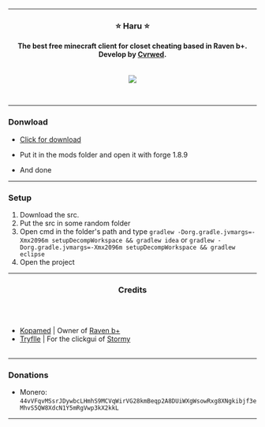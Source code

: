 -----
### <p align="center">⭐ Haru ⭐</p>

<p align="center">
<strong>
The best free minecraft client for closet cheating based in Raven b+.
<br>Develop by <a href="https://github.com/Cvrwed">Cvrwed</a>.
<br><br><br>
</strong>
<img src="https://i.imgur.com/x7SwdFN.png">
</p>
<br>

-----

### Donwload
- [Click for download](https://github.com/Cvrwed/Haru/releases/) 

- Put it in the mods folder and open it with forge 1.8.9
- And done <br>

-----

### Setup
1. Download the src.
2. Put the src in some random folder
3. Open cmd in the folder's path and type ``gradlew -Dorg.gradle.jvmargs=-Xmx2096m setupDecompWorkspace && gradlew idea`` or ``gradlew -Dorg.gradle.jvmargs=-Xmx2096m setupDecompWorkspace && gradlew eclipse``
4. Open the project

-----
  
### <p align="center"> Credits </p>

<br><br>
* [Kopamed](https://github.com/Kopamed/) | Owner of [Raven b+](https://github.com/Kopamed/Raven-bPLUS)
* [Tryflle](https://github.com/Tryflle/) | For the clickgui of [Stormy](https://github.com/Tryflle/stormy)
<br><br>
  
-----
### Donations
- Monero: ``44vVFqvMSsrJDywbcLHmhS9MCVqWirVG28kmBeqp2A8DUiWXgWsowRxg8XNgkibjf3eMhvS5QW8XdcN1Y5mRgVwp3kX2kkL``
-----
